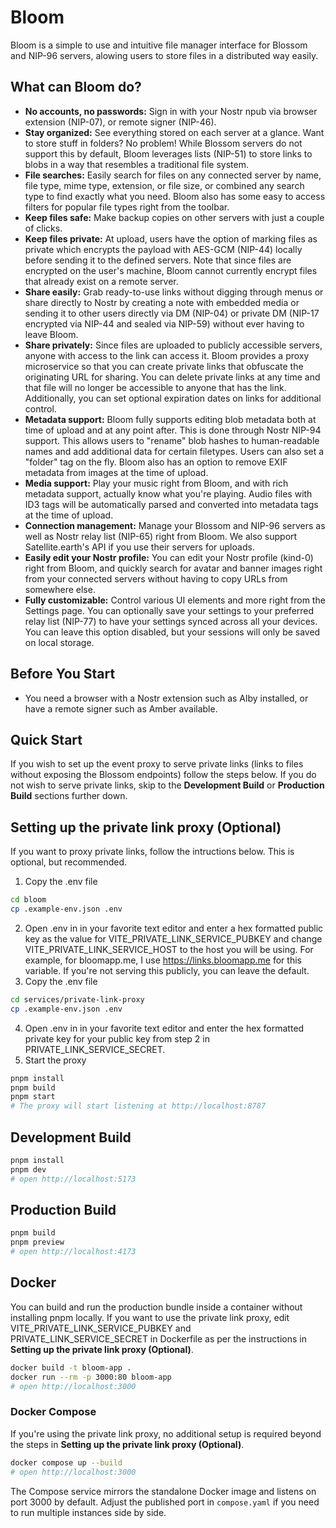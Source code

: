 # Bloom
Bloom is a simple to use and intuitive file manager interface for Blossom and NIP-96 servers, alowing users to store files in a distributed way easily.

## What can Bloom do?
- **No accounts, no passwords:** Sign in with your Nostr npub via browser extension (NIP-07), or remote signer (NIP-46).
- **Stay organized:** See everything stored on each server at a glance. Want to store stuff in folders? No problem! While Blossom servers do not support this by default, Bloom leverages lists (NIP-51) to store links to blobs in a way that resembles a traditional file system.
- **File searches:** Easily search for files on any connected server by name, file type, mime type, extension, or file size, or combined any search type to find exactly what you need. Bloom also has some easy to access filters for popular file types right from the toolbar.
- **Keep files safe:** Make backup copies on other servers with just a couple of clicks.
- **Keep files private:** At upload, users have the option of marking files as private which encrypts the payload with AES-GCM (NIP-44) locally before sending it to the defined servers. Note that since files are encrypted on the user's machine, Bloom cannot currently encrypt files that already exist on a remote server.
- **Share easily:** Grab ready-to-use links without digging through menus or share directly to Nostr by creating a note with embedded media or sending it to other users directly via DM (NIP-04) or private DM (NIP-17 encrypted via NIP-44 and sealed via NIP-59) without ever having to leave Bloom.
- **Share privately:** Since files are uploaded to publicly accessible servers, anyone with access to the link can access it. Bloom provides a proxy microservice so that you can create private links that obfuscate the originating URL for sharing. You can delete private links at any time and that file will no longer be accessible to anyone that has the link. Additionally, you can set optional expiration dates on links for additional control.
- **Metadata support:** Bloom fully supports editing blob metadata both at time of upload and at any point after. This is done through Nostr NIP-94 support. This allows users to "rename" blob hashes to human-readable names and add additional data for certain filetypes. Users can also set a "folder" tag on the fly. Bloom also has an option to remove EXIF metadata from images at the time of upload.
- **Media support:** Play your music right from Bloom, and with rich metadata support, actually know what you're playing. Audio files with ID3 tags will be automatically parsed and converted into metadata tags at the time of upload.
- **Connection management:** Manage your Blossom and NIP-96 servers as well as Nostr relay list (NIP-65) right from Bloom. We also support Satellite.earth's API if you use their servers for uploads.
- **Easily edit your Nostr profile:** You can edit your Nostr profile (kind-0) right from Bloom, and quickly search for avatar and banner images right from your connected servers without having to copy URLs from somewhere else.
- **Fully customizable:** Control various UI elements and more right from the Settings page. You can optionally save your settings to your preferred relay list (NIP-77) to have your settings synced across all your devices. You can leave this option disabled, but your sessions will only be saved on local storage.

## Before You Start
- You need a browser with a Nostr extension such as Alby installed, or have a remote signer such as Amber available.

## Quick Start
If you wish to set up the event proxy to serve private links (links to files without exposing the Blossom endpoints) follow the steps below. If you do not wish to serve private links, skip to the **Development Build** or **Production Build** sections further down.

## Setting up the private link proxy (Optional)

If you want to proxy private links, follow the intructions below. This is optional, but recommended.
1. Copy the .env file
```bash
cd bloom
cp .example-env.json .env
```
2. Open .env in in your favorite text editor and enter a hex formatted public key as the value for VITE_PRIVATE_LINK_SERVICE_PUBKEY and change VITE_PRIVATE_LINK_SERVICE_HOST to the host you will be using. For example, for bloomapp.me, I use https://links.bloomapp.me for this variable. If you're not serving this publicly, you can leave the default.
3. Copy the .env file
```bash
cd services/private-link-proxy
cp .example-env.json .env
```
4. Open .env in in your favorite text editor and enter the hex formatted private key for your public key from step 2 in PRIVATE_LINK_SERVICE_SECRET.
5. Start the proxy
```bash
pnpm install
pnpm build
pnpm start
# The proxy will start listening at http://localhost:8787
```

## Development Build
```bash
pnpm install
pnpm dev
# open http://localhost:5173
```

## Production Build
```bash
pnpm build
pnpm preview
# open http://localhost:4173
```

## Docker
You can build and run the production bundle inside a container without installing pnpm locally. If you want to use the private link proxy, edit VITE_PRIVATE_LINK_SERVICE_PUBKEY and PRIVATE_LINK_SERVICE_SECRET in Dockerfile as per the instructions in **Setting up the private link proxy (Optional)**.

```bash
docker build -t bloom-app .
docker run --rm -p 3000:80 bloom-app
# open http://localhost:3000
```

### Docker Compose
If you're using the private link proxy, no additional setup is required beyond the steps in **Setting up the private link proxy (Optional)**.

```bash
docker compose up --build
# open http://localhost:3000
```

The Compose service mirrors the standalone Docker image and listens on port 3000 by default. Adjust the published port in `compose.yaml` if you need to run multiple instances side by side.
